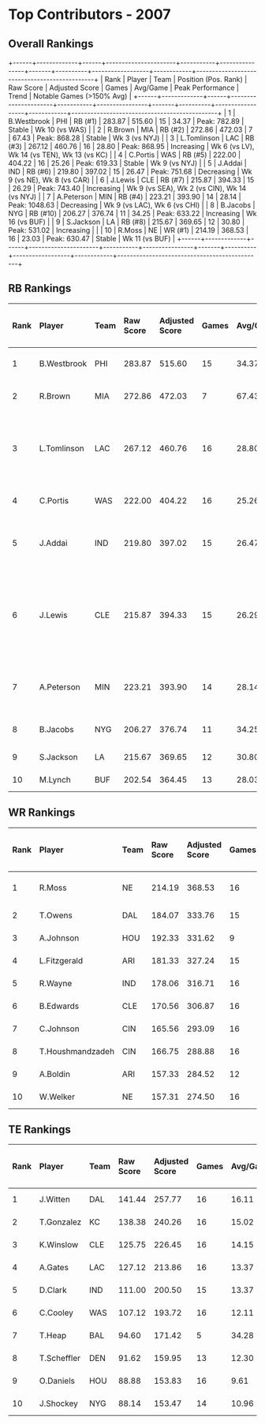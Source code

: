 # Top Contributors - 2007

## Overall Rankings

+------+-------------+------+----------------------+-----------+----------------+-------+----------+------------------+------------+----------------------------------------------+
| Rank | Player      | Team | Position (Pos. Rank) | Raw Score | Adjusted Score | Games | Avg/Game | Peak Performance | Trend      | Notable Games (>150% Avg)                    |
+------+-------------+------+----------------------+-----------+----------------+-------+----------+------------------+------------+----------------------------------------------+
| 1    | B.Westbrook | PHI  | RB (#1)              | 283.87    | 515.60         | 15    | 34.37    | Peak: 782.89     | Stable     | Wk 10 (vs WAS)                               |
| 2    | R.Brown     | MIA  | RB (#2)              | 272.86    | 472.03         | 7     | 67.43    | Peak: 868.28     | Stable     | Wk 3 (vs NYJ)                                |
| 3    | L.Tomlinson | LAC  | RB (#3)              | 267.12    | 460.76         | 16    | 28.80    | Peak: 868.95     | Increasing | Wk 6 (vs LV), Wk 14 (vs TEN), Wk 13 (vs KC)  |
| 4    | C.Portis    | WAS  | RB (#5)              | 222.00    | 404.22         | 16    | 25.26    | Peak: 619.33     | Stable     | Wk 9 (vs NYJ)                                |
| 5    | J.Addai     | IND  | RB (#6)              | 219.80    | 397.02         | 15    | 26.47    | Peak: 751.68     | Decreasing | Wk 9 (vs NE), Wk 8 (vs CAR)                  |
| 6    | J.Lewis     | CLE  | RB (#7)              | 215.87    | 394.33         | 15    | 26.29    | Peak: 743.40     | Increasing | Wk 9 (vs SEA), Wk 2 (vs CIN), Wk 14 (vs NYJ) |
| 7    | A.Peterson  | MIN  | RB (#4)              | 223.21    | 393.90         | 14    | 28.14    | Peak: 1048.63    | Decreasing | Wk 9 (vs LAC), Wk 6 (vs CHI)                 |
| 8    | B.Jacobs    | NYG  | RB (#10)             | 206.27    | 376.74         | 11    | 34.25    | Peak: 633.22     | Increasing | Wk 16 (vs BUF)                               |
| 9    | S.Jackson   | LA   | RB (#8)              | 215.67    | 369.65         | 12    | 30.80    | Peak: 531.02     | Increasing |                                              |
| 10   | R.Moss      | NE   | WR (#1)              | 214.19    | 368.53         | 16    | 23.03    | Peak: 630.47     | Stable     | Wk 11 (vs BUF)                               |
+------+-------------+------+----------------------+-----------+----------------+-------+----------+------------------+------------+----------------------------------------------+

## RB Rankings

| Rank | Player      | Team | Raw Score | Adjusted Score | Games | Avg/Game | Peak Performance | Trend      | Notable Games (>150% Avg)                    |
| :----| :-----------| :----| :---------| :--------------| :-----| :--------| :----------------| :----------| :--------------------------------------------|
| 1    | B.Westbrook | PHI  | 283.87    | 515.60         | 15    | 34.37    | Peak: 782.89     | Stable     | Wk 10 (vs WAS)                               |
| 2    | R.Brown     | MIA  | 272.86    | 472.03         | 7     | 67.43    | Peak: 868.28     | Stable     | Wk 3 (vs NYJ)                                |
| 3    | L.Tomlinson | LAC  | 267.12    | 460.76         | 16    | 28.80    | Peak: 868.95     | Increasing | Wk 6 (vs LV), Wk 14 (vs TEN), Wk 13 (vs KC)  |
| 4    | C.Portis    | WAS  | 222.00    | 404.22         | 16    | 25.26    | Peak: 619.33     | Stable     | Wk 9 (vs NYJ)                                |
| 5    | J.Addai     | IND  | 219.80    | 397.02         | 15    | 26.47    | Peak: 751.68     | Decreasing | Wk 9 (vs NE), Wk 8 (vs CAR)                  |
| 6    | J.Lewis     | CLE  | 215.87    | 394.33         | 15    | 26.29    | Peak: 743.40     | Increasing | Wk 9 (vs SEA), Wk 2 (vs CIN), Wk 14 (vs NYJ) |
| 7    | A.Peterson  | MIN  | 223.21    | 393.90         | 14    | 28.14    | Peak: 1048.63    | Decreasing | Wk 9 (vs LAC), Wk 6 (vs CHI)                 |
| 8    | B.Jacobs    | NYG  | 206.27    | 376.74         | 11    | 34.25    | Peak: 633.22     | Increasing | Wk 16 (vs BUF)                               |
| 9    | S.Jackson   | LA   | 215.67    | 369.65         | 12    | 30.80    | Peak: 531.02     | Increasing |                                              |
| 10   | M.Lynch     | BUF  | 202.54    | 364.45         | 13    | 28.03    | Peak: 620.54     | Stable     |                                              |

## WR Rankings

| Rank | Player           | Team | Raw Score | Adjusted Score | Games | Avg/Game | Peak Performance | Trend      | Notable Games (>150% Avg) |
| :----| :----------------| :----| :---------| :--------------| :-----| :--------| :----------------| :----------| :-------------------------|
| 1    | R.Moss           | NE   | 214.19    | 368.53         | 16    | 23.03    | Peak: 630.47     | Stable     | Wk 11 (vs BUF)            |
| 2    | T.Owens          | DAL  | 184.07    | 333.76         | 15    | 22.25    | Peak: 790.62     | Increasing |                           |
| 3    | A.Johnson        | HOU  | 192.33    | 331.62         | 9     | 36.85    | Peak: 460.13     | Stable     |                           |
| 4    | L.Fitzgerald     | ARI  | 181.33    | 327.24         | 15    | 21.82    | Peak: 637.34     | Increasing |                           |
| 5    | R.Wayne          | IND  | 178.06    | 316.71         | 16    | 19.79    | Peak: 539.73     | Stable     |                           |
| 6    | B.Edwards        | CLE  | 170.56    | 306.87         | 16    | 19.18    | Peak: 598.85     | Decreasing |                           |
| 7    | C.Johnson        | CIN  | 165.56    | 293.09         | 16    | 18.32    | Peak: 718.57     | Stable     |                           |
| 8    | T.Houshmandzadeh | CIN  | 166.75    | 288.88         | 16    | 18.06    | Peak: 523.03     | Decreasing |                           |
| 9    | A.Boldin         | ARI  | 157.33    | 284.52         | 12    | 23.71    | Peak: 723.92     | Increasing |                           |
| 10   | W.Welker         | NE   | 157.31    | 274.50         | 16    | 17.16    | Peak: 589.44     | Decreasing |                           |

## TE Rankings

| Rank | Player      | Team | Raw Score | Adjusted Score | Games | Avg/Game | Peak Performance | Trend      | Notable Games (>150% Avg) |
| :----| :-----------| :----| :---------| :--------------| :-----| :--------| :----------------| :----------| :-------------------------|
| 1    | J.Witten    | DAL  | 141.44    | 257.77         | 16    | 16.11    | Peak: 600.81     | Decreasing |                           |
| 2    | T.Gonzalez  | KC   | 138.38    | 240.26         | 16    | 15.02    | Peak: 482.38     | Decreasing |                           |
| 3    | K.Winslow   | CLE  | 125.75    | 226.45         | 16    | 14.15    | Peak: 457.32     | Decreasing |                           |
| 4    | A.Gates     | LAC  | 127.12    | 213.86         | 16    | 13.37    | Peak: 440.47     | Decreasing |                           |
| 5    | D.Clark     | IND  | 111.00    | 200.50         | 15    | 13.37    | Peak: 428.61     | Decreasing |                           |
| 6    | C.Cooley    | WAS  | 107.12    | 193.72         | 16    | 12.11    | Peak: 421.25     | Increasing |                           |
| 7    | T.Heap      | BAL  | 94.60     | 171.42         | 5     | 34.28    | Peak: 355.33     | Decreasing |                           |
| 8    | T.Scheffler | DEN  | 91.62     | 159.95         | 13    | 12.30    | Peak: 348.45     | Increasing |                           |
| 9    | O.Daniels   | HOU  | 88.88     | 153.83         | 16    | 9.61     | Peak: 310.79     | Stable     |                           |
| 10   | J.Shockey   | NYG  | 88.14     | 153.47         | 14    | 10.96    | Peak: 493.56     | Decreasing |                           |

